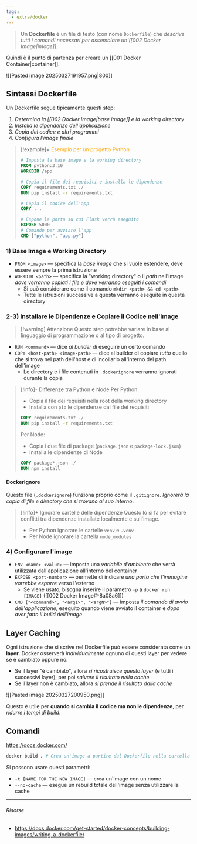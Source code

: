 ```yaml
---
tags:
  - extra/docker
---
```

> Un **Dockerfile** è un file di testo (con nome `Dockerfile`) che *descrive tutti i comandi necessari per assemblare un'[[002 Docker Image|image]]*.

Quindi è il punto di partenza per creare un [[001 Docker Container|container]].

![[Pasted image 20250327191957.png|800]]

## Sintassi Dockerfile
Un Dockerfile segue tipicamente questi step:
1. *Determina la [[002 Docker Image|base image]] e la working directory*
2. *Installa le dipendenze dell'applicazione*
3. *Copia del codice e altri programmi*
4. *Configura l'image finale*

> [!example]+ <font color="orange">Esempio per un progetto Python</font>
> ```dockerfile
> # Imposta la base image e la working directory
> FROM python:3.10
> WORKDIR /app
> 
> # Copia il file dei requisiti e installa le dipendenze
> COPY requirements.txt ./
> RUN pip install -r requirements.txt
> 
> # Copia il codice dell'app
> COPY . .
> 
> # Espone la porta su cui Flask verrà eseguito
> EXPOSE 5000
> # Comando per avviare l'app
> CMD ["python", "app.py"]
> ```

### 1) Base Image e Working Directory
- `FROM <image>` — specifica la *base image* che si vuole estendere, deve essere sempre la prima istruzione
- `WORKDIR <path>` — specifica la "working directory" o il *path* nell'image *dove verranno copiati i file e dove verranno eseguiti i comandi*
	- Si può considerare come il comando `mkdir <path> && cd <path>`
	- Tutte le istruzioni successive a questa verranno eseguite in questa directory


### 2-3) Installare le Dipendenze e Copiare il Codice nell'Image

> [!warning] Attenzione
> Questo step potrebbe variare in base al linguaggio di programmazione o al tipo di progetto.

- `RUN <command>` — dice *al builder* di eseguire un certo comando
- `COPY <host-path> <image-path>` — dice al builder di copiare *tutto* quello che si trova nel path dell'host e di incollarlo all'interno del path dell'image
	- Le directory e i file contenuti in `.dockerignore` verranno ignorati durante la copia

> [!info]- Differenze tra Python e Node
> Per Python:
> - Copia il file dei requisiti nella root della working directory
> - Installa con `pip` le dipendenze dal file dei requisiti
> 
> ```dockerfile
> COPY requirements.txt ./
> RUN pip install -r requirements.txt
> ```
> 
> Per Node:
> - Copia i due file di package (`package.json` e `package-lock.json`)
> - Installa le dipendenze di Node
> 
> ```dockerfile
> COPY package*.json ./
> RUN npm install
> ```


#### Dockerignore
Questo file (`.dockerignore`) funziona proprio come il `.gitignore`. 
*Ignorerà la copia di file e directory che si trovano al suo interno*.

> [!info]+ Ignorare cartelle delle dipendenze
> Questo lo si fa per evitare conflitti tra dipendenze installate localmente e sull'image.
> - Per Python ignorare le cartelle `venv` e `.venv`
> - Per Node ignorare la cartella `node_modules`

### 4) Configurare l'image
- `ENV <name> <value>` — imposta una *variabile d'ambiente* che verrà utilizzata dall'applicazione all'interno del container
- `EXPOSE <port-number>` — permette di indicare *una porta che l'immagine vorrebbe esporre* verso l'esterno
	- Se viene usato, bisogna inserire il parametro `-p` a `docker run [IMAGE]` ([[002 Docker Image#^8a08a6]])
- `CMD ["<command>", "<arg1>", "<argN>"]` — imposta *il comando di avvio dell'applicazione*, eseguito quando viene avviato il container e *dopo aver fatto il build dell'image*

## Layer Caching
Ogni istruzione che si scrive nel Dockerfile può essere considerata come un **layer**. Docker osserverà *individualmente* ognuno di questi layer per vedere se è cambiato oppure no:
- Se il layer "è cambiato", allora *si ricostruisce questo layer* (e tutti i successivi layer), per poi *salvare il risultato nella cache*
- Se il layer non è cambiato, allora *si prende il risultato dalla cache*

![[Pasted image 20250327200950.png]]

Questo è utile per **quando si cambia il codice ma non le dipendenze**, per *ridurre i tempi di build*.

## Comandi
https://docs.docker.com/
```sh
docker build . # Crea un'image a partire dal Dockerfile nella cartella corrente
```

Si possono usare questi parametri:
- `-t [NAME FOR THE NEW IMAGE]` — crea un'image con un nome
- `--no-cache` — esegue un rebuild totale dell'image senza utilizzare la cache


---
###### Risorse
- https://docs.docker.com/get-started/docker-concepts/building-images/writing-a-dockerfile/